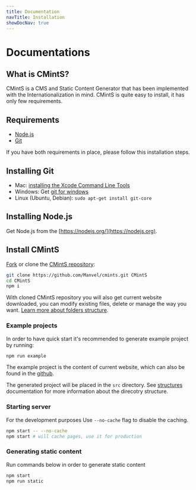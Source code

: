 ```yaml
---
title: Documentation
navTitle: Installation
showDocNav: true
---
```


# Documentations

## What is CMintS?

CMintS is a CMS and Static Content Generator that has been implemented with the
Internationalization in mind. CMintS is quite easy to install, it has only few
requirements.

## Requirements

- [Node.js](https://nodejs.org/en/download/)
- [Git](https://git-scm.com/)

If you have both requirements in place, please follow this installation steps.

## Installing Git

- Mac: [installing the Xcode Command Line
  Tools](https://git-scm.com/book/en/v2/Getting-Started-Installing-Git#_installing_on_mac)
- Windows: Get [git for windows](https://git-scm.com/download/win)
- Linux (Ubuntu, Debian): `sudo apt-get install git-core`

## Installing Node.js

Get Node.js from the [https://nodejs.org/](https://nodejs.org).

## Install CMintS

[Fork](https://help.github.com/articles/fork-a-repo/) or clone the [CMintS
repository](https://github.com/Manvel/cmints):
```bash
git clone https://github.com/Manvel/cmints.git CMintS
cd CMintS
npm i
```

With cloned CMintS repository you will also get current website downloaded, you
can modify existing files, delete or manage the way you want. [Learn more about
folders structure](/documentation/getting-started/structure).

### Example projects

In order to have quick start it's recommended to generate example project by running:
```bash
npm run example
```

The example project is the content of current website, which can also be found
in the [github](https://github.com/Manvel/cmints-website).

The generated project will be placed in the `src` directory. See
[structures](/documentation/getting-started/structure) documentation for more
information about the direcotry structure.

### Starting server

For the development purposes Use `--no-cache` flag to disable the caching.

```bash
npm start -- --no-cache
npm start # will cache pages, use it for production
```
### Generating static content

Run commands below in order to generate static content
```bash
npm start
npm run static
```
